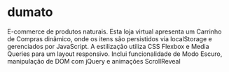 # dumato
E-commerce de produtos naturais. Esta loja virtual apresenta um Carrinho de Compras dinâmico, onde os itens são persistidos via localStorage e gerenciados por JavaScript. A estilização utiliza CSS Flexbox e Media Queries para um layout responsivo. Inclui funcionalidade de Modo Escuro, manipulação de DOM com jQuery e animações ScrollReveal
